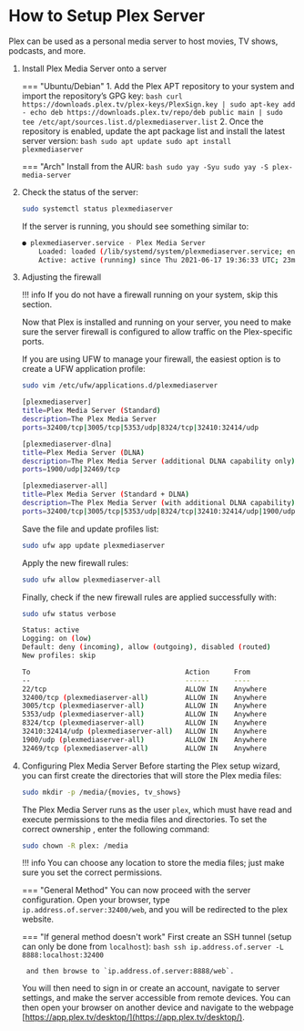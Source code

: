 # How to Setup Plex Server

Plex can be used as a personal media server to host movies, TV shows, podcasts, and more.

1. Install Plex Media Server onto a server

    === "Ubuntu/Debian"
        1. Add the Plex APT repository to your system and import the repository’s GPG key:
            ``` bash
            curl https://downloads.plex.tv/plex-keys/PlexSign.key | sudo apt-key add -
            echo deb https://downloads.plex.tv/repo/deb public main | sudo tee /etc/apt/sources.list.d/plexmediaserver.list
            ```
        2. Once the repository is enabled, update the apt package list and install the latest server version:
            ``` bash
            sudo apt update
            sudo apt install plexmediaserver
            ```

    === "Arch"
        Install from the AUR:
        ``` bash
        sudo yay -Syu
        sudo yay -S plex-media-server
        ```

2. Check the status of the server:
    ``` bash
    sudo systemctl status plexmediaserver
    ```

    If the server is running, you should see something similar to:
    ``` bash title="Output"
    ● plexmediaserver.service - Plex Media Server
        Loaded: loaded (/lib/systemd/system/plexmediaserver.service; enabled; vendor preset: enabled)
        Active: active (running) since Thu 2021-06-17 19:36:33 UTC; 23min ago
    ```

3. Adjusting the firewall
    
    !!! info
        If you do not have a firewall running on your system, skip this section.

    Now that Plex is installed and running on your server, you need to make sure the server firewall is configured to allow traffic on the Plex-specific ports.

    If you are using UFW to manage your firewall, the easiest option is to create a UFW application profile:
    ``` bash
    sudo vim /etc/ufw/applications.d/plexmediaserver
    ```

    ``` bash title="/etc/ufw/applications.d/plexmediaserver"
    [plexmediaserver]
    title=Plex Media Server (Standard)
    description=The Plex Media Server
    ports=32400/tcp|3005/tcp|5353/udp|8324/tcp|32410:32414/udp

    [plexmediaserver-dlna]
    title=Plex Media Server (DLNA)
    description=The Plex Media Server (additional DLNA capability only)
    ports=1900/udp|32469/tcp

    [plexmediaserver-all]
    title=Plex Media Server (Standard + DLNA)
    description=The Plex Media Server (with additional DLNA capability)
    ports=32400/tcp|3005/tcp|5353/udp|8324/tcp|32410:32414/udp|1900/udp|32469/tcp
    ```

    Save the file and update profiles list:
    ``` bash
    sudo ufw app update plexmediaserver
    ```

    Apply the new firewall rules:
    ``` bash
    sudo ufw allow plexmediaserver-all
    ```

    Finally, check if the new firewall rules are applied successfully with:
    ``` bash
    sudo ufw status verbose
    ```

    ``` bash title="Output"
    Status: active
    Logging: on (low)
    Default: deny (incoming), allow (outgoing), disabled (routed)
    New profiles: skip

    To                                      Action      From
    --                                      ------      ----
    22/tcp                                  ALLOW IN    Anywhere
    32400/tcp (plexmediaserver-all)         ALLOW IN    Anywhere
    3005/tcp (plexmediaserver-all)          ALLOW IN    Anywhere
    5353/udp (plexmediaserver-all)          ALLOW IN    Anywhere
    8324/tcp (plexmediaserver-all)          ALLOW IN    Anywhere
    32410:32414/udp (plexmediaserver-all)   ALLOW IN    Anywhere
    1900/udp (plexmediaserver-all)          ALLOW IN    Anywhere
    32469/tcp (plexmediaserver-all)         ALLOW IN    Anywhere
    ```

4. Configuring Plex Media Server
    Before starting the Plex setup wizard, you can first create the directories that will store the Plex media files:
    ``` bash
    sudo mkdir -p /media/{movies, tv_shows}
    ```

    The Plex Media Server runs as the user `plex`, which must have read and execute permissions to the media files and directories. To set the correct ownership , enter the following command:
    ``` bash
    sudo chown -R plex: /media
    ```

    !!! info
        You can choose any location to store the media files; just make sure you set the correct permissions.

    === "General Method"
        You can now proceed with the server configuration. Open your browser, type `ip.address.of.server:32400/web`, and you will be redirected to the plex website.

    === "If general method doesn't work"
        First create an SSH tunnel (setup can only be done from `localhost`):
        ``` bash
        ssh ip.address.of.server -L 8888:localhost:32400
        ```

        and then browse to `ip.address.of.server:8888/web`.

    You will then need to sign in or create an account, navigate to server settings, and make the server accessible from remote devices. You can then open your browser on another device and navigate to the webpage [https://app.plex.tv/desktop/](https://app.plex.tv/desktop/).